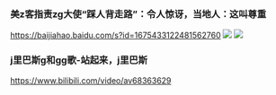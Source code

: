 ### 美z客指责zg大使“踩人背走路”：令人惊讶，当地人：这叫尊重
https://baijiahao.baidu.com/s?id=1675433122481562760
![](https://pics7.baidu.com/feed/c83d70cf3bc79f3d8687022ef09feb16728b290b.jpeg?token=5e318c072b56f6717bca348688bc3fb5)
![](https://pics1.baidu.com/feed/2934349b033b5bb51af801d67fedf33eb600bcb4.jpeg?token=d7a02213abc8fd8a657f97315a6725c6)

### j里巴斯g和gg歌-站起来，j里巴斯
https://www.bilibili.com/video/av68363629
